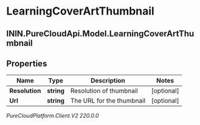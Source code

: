# LearningCoverArtThumbnail

## ININ.PureCloudApi.Model.LearningCoverArtThumbnail

## Properties

|Name | Type | Description | Notes|
|------------ | ------------- | ------------- | -------------|
| **Resolution** | **string** | Resolution of thumbnail | [optional] |
| **Url** | **string** | The URL for the thumbnail | [optional] |



_PureCloudPlatform.Client.V2 220.0.0_
